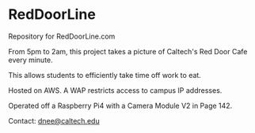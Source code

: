 # RedDoorLine
Repository for RedDoorLine.com

From 5pm to 2am, this project takes a picture of Caltech's Red Door Cafe every minute.

This allows students to efficiently take time off work to eat.

Hosted on AWS. A WAP restricts access to campus IP addresses.

Operated off a Raspberry Pi4 with a Camera Module V2 in Page 142.

Contact: dnee@caltech.edu
